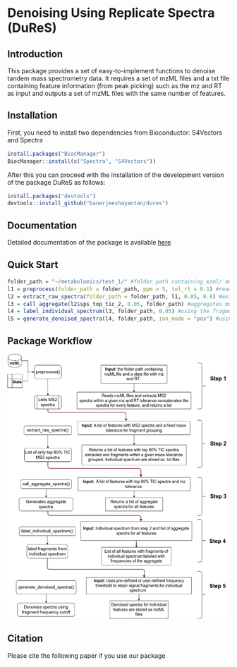 # Denoising Using Replicate Spectra (DuReS)

## Introduction

This package provides a set of easy-to-implement functions to denoise tandem mass spectrometry data. It requires a set of mzML files and a txt file containing feature information (from peak picking) such as the mz and RT as input and outputs a set of mzML files with the same number of features. 

## Installation

First, you need to install two dependencies from Bioconductor: S4Vectors and Spectra
```r
install.packages("BiocManager")
BiocManager::install(c("Spectra", "S4Vectors"))
```
After this you can proceed with the installation of the development version of the package DuReS as follows:

```r
install.packages("devtools")
devtools::install_github("banerjeeshayantan/dures")
```

## Documentation
Detailed documentation of the package is available [here](https://banerjeeshayantan.github.io/dures/)

## Quick Start
```r
folder_path = "~/metabolomics/test_1/" #folder path containing mzml/ and Stats.txt in required format
l1 = preprocess(folder_path = folder_path, ppm = 5, tol_rt = 0.1) #reads mzml files, prepares Stats file, extracts spectra and concatenates spectra
l2 = extract_raw_spectra(folder_path = folder_path, l1, 0.05, 0.8) #extract top x% (where x = 0.8) TIC spectra, groups fragments within a given tolerance (0.05 Da)
l3 = call_aggregate(l2$sps_top_tic_2, 0.05, folder_path) #aggregates multiple spectra for a given feature by grouping fragments within a given tolerance and also generates frequency of those fragments
l4 = label_individual_spectrum(l3, folder_path, 0.05) #using the fragment frequencies of the aggregate learnt from teh previous step, it labels the individual spectrum for a given feature
l5 = generate_denoised_spectra(l4, folder_path, ion_mode = "pos") #using a cutoff denoises individual spectrum for every feature and stores it as an mzML file in folder_path
```

## Package Workflow
![Workflow Diagram](docs/images/dures_workflow.png)

## Citation
Please cite the following paper if you use our package

